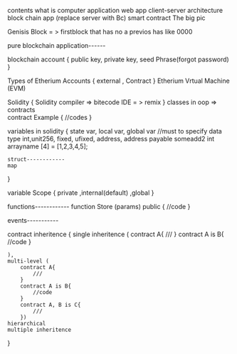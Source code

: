 contents
what is computer application
web app
client-server architecture 
block chain app (replace server with Bc)
smart contract
The big pic


Genisis  Block = > firstblock that has no a previos has  like  0000

pure blockchain application------

blockchain account {
    public key, private  key, seed Phrase(forgot password)
}

Types of Etherium Accounts {
    external , Contract
}
Etherium Vrtual Machine (EVM)

Solidity {
    Solidity compiler => bitecode
    IDE = > remix
}
classes in oop =>  contracts  
contract Example {
//codes
}

variables in solidity {
    state var, local var, global var
    //must to specify data type 
    int,unit256, fixed, ufixed, address, address payable someadd2 
    int arrayname [4] = [1,2,3,4,5];

    struct------------
    map
}

variable Scope {
    private ,internal(default)  ,global
}

functions------------
function Store (params) public {
    //code
}

events-----------


contract inheritence {
    single inheritence (
        contract A{
            ///
        }
        contract A is B{
            //code
        }

    ),
    multi-level (
        contract A{
            ///
        }
        contract A is B{
            //code
        }
        contract A, B is C{
            ///
        })
    hierarchical
    multiple inheritence
}
